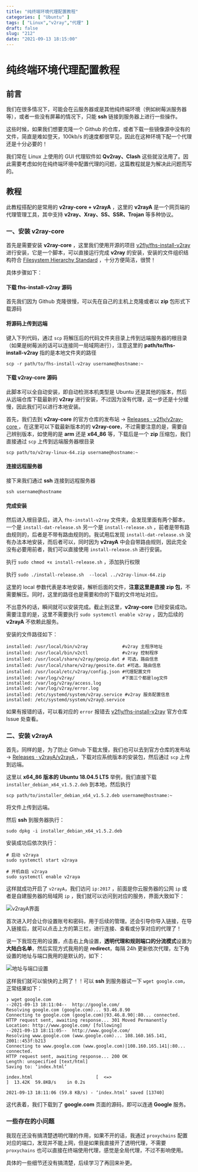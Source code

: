 ```yaml
---
title: "纯终端环境代理配置教程"
categories: [ "Ubuntu" ]
tags: [ "Linux","v2ray","代理" ]
draft: false
slug: "212"
date: "2021-09-13 18:15:00"
---
```


# 纯终端环境代理配置教程

## 前言

我们在很多情况下，可能会在云服务器或是其他纯终端环境（例如树莓派服务器等），或者一些没有屏幕的情况下，只能 **ssh** 链接到服务器上进行一些操作。

这些时候，如果我们想要克隆一个 Github 的仓库，或者下载一些镜像源中没有的文件，简直是难如登天，100kb/s 的速度都很罕见，因此在这种环境下配一个代理还是十分必要的！ 

我们常在 Linux 上使用的 GUI 代理软件如 **Qv2ray、Clash** 这些就没法用了。因此需要考虑如何在纯终端环境中配置代理的问题，这篇教程就是为解决此问题而写的。

## 教程

此教程搭配的是常用的 **v2ray-core + v2rayA** ，这里的 **v2rayA** 是一个网页端的代理管理工具，其中支持 **v2ray、Xray、SS、SSR、Trojan** 等多种协议。

### 一、安装 v2ray-core

首先是需要安装 **v2ray-core** ，这里我们使用开源的项目 [v2fly/fhs-install-v2ray](https://github.com/v2fly/fhs-install-v2ray) 进行安装，它是一个脚本，可以直接运行完成 **v2ray** 的安装，安装的文件组织结构符合 [Filesystem Hierarchy Standard](https://en.wikipedia.org/wiki/Filesystem_Hierarchy_Standard) ，十分方便简洁，很赞！

具体步骤如下：

#### 下载 fhs-install-v2ray 源码

首先我们因为 Github 克隆很慢，可以先在自己的主机上克隆或者以 **zip** 包形式下载源码

#### 将源码上传到远端

键入下列代码，通过 `scp` 将解压后的代码文件夹目录上传到远端服务器的根目录（如果是树莓派的话可以连接同一局域网进行），注意这里的 **path/to/fhs-install-v2ray** 指的是本地文件夹的路径

`scp -r path/to/fhs-install-v2ray username@hostname:~` 

#### 下载 v2ray-core 源码

此脚本可以全自动安装，即自动检测本机类型是 Ubuntu 还是其他的版本，然后从远端仓库下载最新的 **v2ray** 进行安装，不过因为没有代理，这一步还是十分缓慢，因此我们可以进行本地安装。

首先，我们去到 **v2ray-core** 的官方仓库的发布站 -> [Releases · v2fly/v2ray-core ](https://github.com/v2fly/v2ray-core/releases)，在这里可以下载最新版本的的 **v2ray-core**，不过需要注意的是，需要自己辨别版本，如使用的是 **arm** 还是 **x64_86** 等，下载后是一个 **zip** 压缩包，我们直接通过 `scp` 上传到远端服务器根目录

`scp path/to/v2ray-linux-64.zip username@hostname:~` 

#### 连接远程服务器

接下来我们通过 **ssh** 连接到远程服务器

`ssh username@hostname` 

#### 完成安装

然后进入根目录后，进入 `fhs-install-v2ray` 文件夹，会发现里面有两个脚本，一个是 `install-dat-release.sh` 另一个是 `install-release.sh` ，前者是带有路由规则的，后者是不带有路由规则的。我试用后发现 `install-dat-release.sh` 没有办法本地安装，而后者可以，同时因为 **v2rayA** 中会自带路由规则，因此完全没有必要用前者，我们可以直接使用 `install-release.sh` 进行安装。

执行 `sudo chmod +x install-release.sh` ，添加执行权限

执行 `sudo ./install-release.sh  --local ../v2ray-linux-64.zip` 

这里的 local 参数代表是本地安装，解析后面的文件，**注意这里是直接 zip 包**，不需要解压。同时，这里的路径也是需要和你的下载的文件地址对应。

不出意外的话，瞬间就可以安装完成。截止到这里，**v2ray-core** 已经安装成功。需要注意的是，这里不需要执行 `sudo systemctl enable v2ray` ，因为后续的 **v2rayA** 不依赖此服务。

安装的文件路径如下：

```shell
installed: /usr/local/bin/v2ray             #v2ray 主程序地址
installed: /usr/local/bin/v2ctl				#v2ray 控制程序
installed: /usr/local/share/v2ray/geoip.dat # 可选，路由信息
installed: /usr/local/share/v2ray/geosite.dat #可选，路由信息
installed: /usr/local/etc/v2ray/config.json #代理配置文件
installed: /var/log/v2ray/					#下面三个都是log文件
installed: /var/log/v2ray/access.log
installed: /var/log/v2ray/error.log
installed: /etc/systemd/system/v2ray.service #v2ray 服务配置信息
installed: /etc/systemd/system/v2ray@.service
```

如果有报错的话，可以看对应的 `error` 报错去 [v2fly/fhs-install-v2ray](https://github.com/v2fly/fhs-install-v2ray) 官方仓库 Issue 处查看。

### 二、安装 v2rayA

首先，同样的是，为了防止 Github 下载太慢，我们也可以去到官方仓库的发布站 ->  [Releases · v2rayA/v2rayA ](https://github.com/v2rayA/v2rayA/releases) ，下载对应系统版本的安装包，然后通过 `scp` 上传到远端。

这里以 **x64_86 版本的 Ubuntu 18.04.5 LTS** 举例，我们直接下载 `installer_debian_x64_v1.5.2.deb` 到本地，然后执行

````shell
scp path/to/installer_debian_x64_v1.5.2.deb username@hostname:~
````

将文件上传到远端。

然后 **ssh** 到服务器执行：

```shell
sudo dpkg -i installer_debian_x64_v1.5.2.deb
```

安装成功后依次执行：

```shell
# 启动 v2raya
sudo systemctl start v2raya

# 开机自启 v2raya
sudo systemctl enable v2raya
```

这样就成功开启了 `v2rayA`，我们访问 `ip:2017` ，前面是你云服务器的公网 `ip` 或者是自建服务器的局域网 `ip` ，我们就可以访问到对应的服务，界面大致如下：

![v2rayA界面][1]

首次进入时会让你设置账号和密码，用于后续的管理。还会引导你导入链接，在导入链接后，就可以点击上方的第三栏，进行连接、查看或分享对应的代理了！

说一下我现在用的设置，点击右上角设置，**透明代理和规则端口的分流模式**设置为**大陆白名单**，然后实现方式我用的是 **redirect**，每隔 24h 更新依次代理，左下角设置的地址与端口我用的是默认的，如下：

![地址与端口设置][2]

这样我们就可以愉快的上网了！！可以 **ssh** 到服务器试一下 `wget google.com`，正常结果如下：

```
❯ wget google.com
--2021-09-13 18:11:04--  http://google.com/
Resolving google.com (google.com)... 93.46.8.90
Connecting to google.com (google.com)|93.46.8.90|:80... connected.
HTTP request sent, awaiting response... 301 Moved Permanently
Location: http://www.google.com/ [following]
--2021-09-13 18:11:05--  http://www.google.com/
Resolving www.google.com (www.google.com)... 108.160.165.141, 2001::453f:b213
Connecting to www.google.com (www.google.com)|108.160.165.141|:80... connected.
HTTP request sent, awaiting response... 200 OK
Length: unspecified [text/html]
Saving to: ‘index.html’

index.html                        [  <=>                                             ]  13.42K  59.8KB/s    in 0.2s

2021-09-13 18:11:06 (59.8 KB/s) - ‘index.html’ saved [13740]
```

这代表着，我们下载到了 **google.com** 页面的源码，即可以连通 **Google** 服务。



### 一些存在的小问题

我现在还没有搞清楚透明代理的作用，如果不开的话，我通过 `proxychains` 配置对应的端口，发现并不能上网，但是如果我直接开了透明代理，不需要 `proxychains` 也可以直接在终端使用代理，感觉是全局代理，不过不影响使用。

具体的一些细节还没有搞清楚，后续学习了再回来补更。



[1]: https://blog.zzsqwq.cn/usr/uploads/2021/09/2395630589.png
[2]: https://blog.zzsqwq.cn/usr/uploads/2021/09/2537498828.png